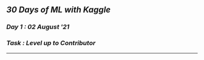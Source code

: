 ## _30 Days of ML with Kaggle_
### _Day 1 : 02 August '21_
### _Task : Level up to Contributor_
---
